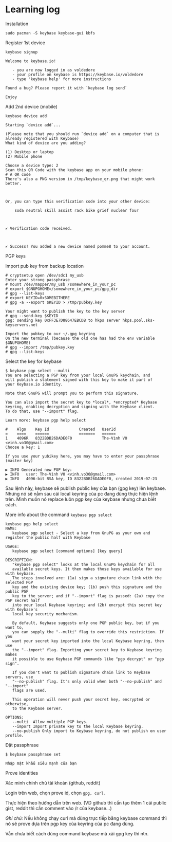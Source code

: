 # Learning log

Installation

```
sudo pacman -S keybase keybase-gui kbfs
```

Register 1st device

```
keybase signup

Welcome to keybase.io!

   - you are now logged in as voldedore
   - your profile on keybase is https://keybase.io/voldedore
   - type 'keybase help' for more instructions

Found a bug? Please report it with `keybase log send`

Enjoy
```

Add 2nd device (mobile)

```
keybase device add

Starting `device add`...

(Please note that you should run `device add` on a computer that is
already registered with Keybase)
What kind of device are you adding?

(1) Desktop or laptop
(2) Mobile phone

Choose a device type: 2
Scan this QR Code with the keybase app on your mobile phone:
# A QR code
There's also a PNG version in /tmp/keybase_qr.png that might work better.



Or, you can type this verification code into your other device:

	soda neutral skill assist rack bike grief nuclear four



✔ Verification code received.



✔ Success! You added a new device named pomme8 to your account.
```

PGP keys

Import pub key from backup location

```
# cryptsetup open /dev/sdc1 my_usb
Enter your strong passphrase
# mount /dev/mapper/my_usb /somewhere_in_your_pc
# export $GNUPGHOME=/somewhere_in_your_pc/gpg_dir
# gpg --list-keys
# export KEYID=0xSOMEBITHERE
# gpg -a --export $KEYID > /tmp/pubkey.key

Your might want to publish the key to the key server
# gpg --send-key $KEYID
gpg: sending key 0xFF3E7D88647EBCDB to hkps server hkps.pool.sks-keyservers.net

Import the pubkey to our ~/.gpg keyring
On the new terminal (because the old one has had the env variable $GNUPGHOME)
# gpg --import /tmp/pubkey.key
# gpg --list-keys
```

Select the key for keybase

```
$ keybase pgp select --multi
You are selecting a PGP key from your local GnuPG keychain, and
will publish a statement signed with this key to make it part of
your Keybase.io identity.

Note that GnuPG will prompt you to perform this signature.

You can also import the secret key to *local*, *encrypted* Keybase
keyring, enabling decryption and signing with the Keybase client.
To do that, use "--import" flag.

Learn more: keybase pgp help select

#    Algo    Key Id             Created   UserId
=    ====    ======             =======   ======
1    4096R   8322BDB26DADE0F0             The-Vinh VO <vinh.vo30@gmail.com>
Choose a key: 1

If you use your yubikey here, you may have to enter your passphrase (master key)

▶ INFO Generated new PGP key:
▶ INFO   user: The-Vinh VO <vinh.vo30@gmail.com>
▶ INFO   4096-bit RSA key, ID 8322BDB26DADE0F0, created 2019-07-23
```

Sau lệnh này, keybase sẽ publish public key của bạn (gpg key) lên keybase. Nhưng nó sẽ nằm sau cái local keyring của pc đang dùng thực hiện lệnh trên. Mình muốn nó replace luôn pgp key của keybase nhưng chưa biết cách.

More info about the command `keybase pgp select`

```
keybase pgp help select
NAME:
   keybase pgp select - Select a key from GnuPG as your own and register the public half with Keybase

USAGE:
   keybase pgp select [command options] [key query]

DESCRIPTION:
   "keybase pgp select" looks at the local GnuPG keychain for all
   available secret keys. It then makes those keys available for use with keybase.
   The steps involved are: (1a) sign a signature chain link with the selected PGP
   key and the existing device key; (1b) push this signature and the public PGP
   key to the server; and if "--import" flag is passed: (2a) copy the PGP secret half
   into your local Keybase keyring; and (2b) encrypt this secret key with Keybase's
   local key security mechanism.

   By default, Keybase suggests only one PGP public key, but if you want to,
   you can supply the "--multi" flag to override this restriction. If you
   want your secret key imported into the local Keybase keyring, then use
   the "--import" flag. Importing your secret key to Keybase keyring makes
   it possible to use Keybase PGP commands like "pgp decrypt" or "pgp sign".

   If you don't want to publish signature chain link to Keybase servers, use
   "--no-publish" flag. It's only valid when both "--no-publish" and "--import"
   flags are used.

   This operation will never push your secret key, encrypted or otherwise,
   to the Keybase server.

OPTIONS:
   --multi	Allow multiple PGP keys.
   --import	Import private key to the local Keybase keyring.
   --no-publish	Only import to Keybase keyring, do not publish on user profile.
```

Đặt passphrase

```
$ keybase passphrase set

Nhập mật khẩu siêu mạnh của bạn
```

Prove identities

Xác minh chính chủ tài khoản (github, reddit)

Login trên web, chọn prove id, chọn `gpg, curl`.

Thực hiện theo hướng dẫn trên web. (VD github thì cần tạo thêm 1 cái public gist, reddit thì cần comment vào /r của keybase...)

_Ghi chú:_ Nếu không chạy curl mà dùng trực tiếp bằng keybase command thì nó sẽ prove dựa trên pgp key của keyring của pc đang dùng.

Vẫn chưa biết cách dùng command keybase mà xài gpg key thì ntn.
